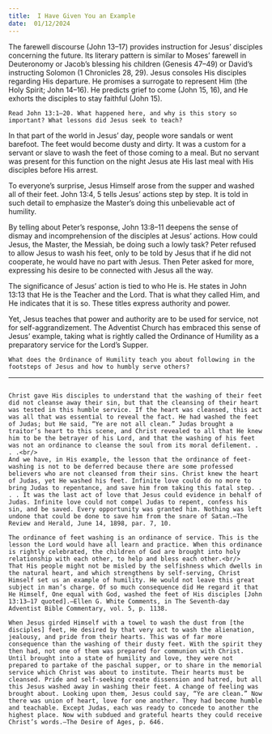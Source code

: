 ```yaml
---
title:  I Have Given You an Example
date:  01/12/2024
---
```


The farewell discourse (John 13–17) provides instruction for Jesus’ disciples concerning the future. Its literary pattern is similar to Moses’ farewell in Deuteronomy or Jacob’s blessing his children (Genesis 47–49) or David’s instructing Solomon (1 Chronicles 28, 29). Jesus consoles His disciples regarding His departure. He promises a surrogate to represent Him (the Holy Spirit; John 14–16). He predicts grief to come (John 15, 16), and He exhorts the disciples to stay faithful (John 15).

`Read John 13:1–20. What happened here, and why is this story so important? What lessons did Jesus seek to teach?`

In that part of the world in Jesus’ day, people wore sandals or went barefoot. The feet would become dusty and dirty. It was a custom for a servant or slave to wash the feet of those coming to a meal. But no servant was present for this function on the night Jesus ate His last meal with His disciples before His arrest.

To everyone’s surprise, Jesus Himself arose from the supper and washed all of their feet. John 13:4, 5 tells Jesus’ actions step by step. It is told in such detail to emphasize the Master’s doing this unbelievable act of humility.

By telling about Peter’s response, John 13:8–11 deepens the sense of dismay and incomprehension of the disciples at Jesus’ actions. How could Jesus, the Master, the Messiah, be doing such a lowly task? Peter refused to allow Jesus to wash his feet, only to be told by Jesus that if he did not cooperate, he would have no part with Jesus. Then Peter asked for more, expressing his desire to be connected with Jesus all the way.

The significance of Jesus’ action is tied to who He is. He states in John 13:13 that He is the Teacher and the Lord. That is what they called Him, and He indicates that it is so. These titles express authority and power.

Yet, Jesus teaches that power and authority are to be used for service, not for self-aggrandizement. The Adventist Church has embraced this sense of Jesus’ example, taking what is rightly called the Ordinance of Humility as a preparatory service for the Lord’s Supper.

`What does the Ordinance of Humility teach you about following in the footsteps of Jesus and how to humbly serve others?`

---

```=Additional Reading: Selected Quotes from Ellen G. White

Christ gave His disciples to understand that the washing of their feet did not cleanse away their sin, but that the cleansing of their heart was tested in this humble service. If the heart was cleansed, this act was all that was essential to reveal the fact. He had washed the feet of Judas; but He said, “Ye are not all clean.” Judas brought a traitor’s heart to this scene, and Christ revealed to all that He knew him to be the betrayer of his Lord, and that the washing of his feet was not an ordinance to cleanse the soul from its moral defilement. . . .<br/>
And we have, in His example, the lesson that the ordinance of feet-washing is not to be deferred because there are some professed believers who are not cleansed from their sins. Christ knew the heart of Judas, yet He washed his feet. Infinite love could do no more to bring Judas to repentance, and save him from taking this fatal step. . . . It was the last act of love that Jesus could evidence in behalf of Judas. Infinite love could not compel Judas to repent, confess his sin, and be saved. Every opportunity was granted him. Nothing was left undone that could be done to save him from the snare of Satan.—The Review and Herald, June 14, 1898, par. 7, 10.

The ordinance of feet washing is an ordinance of service. This is the lesson the Lord would have all learn and practice. When this ordinance is rightly celebrated, the children of God are brought into holy relationship with each other, to help and bless each other.<br/>
That His people might not be misled by the selfishness which dwells in the natural heart, and which strengthens by self-serving, Christ Himself set us an example of humility. He would not leave this great subject in man’s charge. Of so much consequence did He regard it that He Himself, One equal with God, washed the feet of His disciples [John 13:13–17 quoted].—Ellen G. White Comments, in The Seventh-day Adventist Bible Commentary, vol. 5, p. 1138.

When Jesus girded Himself with a towel to wash the dust from [the disciples] feet, He desired by that very act to wash the alienation, jealousy, and pride from their hearts. This was of far more consequence than the washing of their dusty feet. With the spirit they then had, not one of them was prepared for communion with Christ. Until brought into a state of humility and love, they were not prepared to partake of the paschal supper, or to share in the memorial service which Christ was about to institute. Their hearts must be cleansed. Pride and self-seeking create dissension and hatred, but all this Jesus washed away in washing their feet. A change of feeling was brought about. Looking upon them, Jesus could say, “Ye are clean.” Now there was union of heart, love for one another. They had become humble and teachable. Except Judas, each was ready to concede to another the highest place. Now with subdued and grateful hearts they could receive Christ’s words.—The Desire of Ages, p. 646.
```